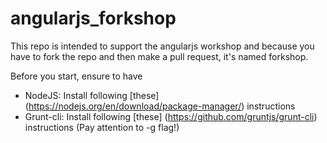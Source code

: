 # angularjs_forkshop

This repo is intended to support the angularjs workshop and because you have to fork the repo and then make a pull request, it's named forkshop.
  
Before you start, ensure to have

 * NodeJS: Install following [these] (https://nodejs.org/en/download/package-manager/) instructions
 * Grunt-cli: Install following [these] (https://github.com/gruntjs/grunt-cli) instructions (Pay attention to -g flag!)
